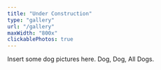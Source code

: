 ```yaml
---
title: "Under Construction"
type: "gallery"
url: "/gallery"
maxWidth: "800x"
clickablePhotos: true
---
```


Insert some dog pictures here. Dog, Dog, All Dogs.

